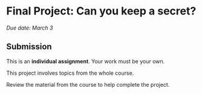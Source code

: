 # Final Project: Can you keep a secret?

_Due date: March 3_

## Submission

This is an **individual assignment**. Your work must be your own.

This project involves topics from the whole course.

Review the material from the course to help complete the project.

<!-- uncomment when we release

> **[Complete the Final Project on Gradescope](https://www.gradescope.com/courses/498228/assignments/2589210)**

Some of the questions allow you to type your answers in. Others expect you to
show your work. For those questions, you can (optionally) upload a scan of a 
hand-written copy of your work, if that is easier than typing out each part.

### Notes

- For questions that require you to perform calculations, make sure to show your work.
- For questions that ask you for a hypothesis or opinion, we do not expect a correct answer. Feel free to share your genuine thoughts, and we will revisit them later through the exercise.
- Start early! The project is long, and you may get stuck on some problems. Try to complete all that you can, then bring questions to office hours.

# Can you keep a secret?
## Intro

Do you have secrets? crucial information that only a select few should be aware of? if so then this lab is for you. We saw that hashes can help us turn some information - for example a password - into a different form, but this transformation is a “one way street”: it’s very hard, if not impossible, to figure out the original information from the hash.

Encryption algorithms will also transform data, but with a clear way to get the original data back. In other words: If we have an original message *m,* we can create an encrypted message *c* which can be deciphered back to *m* with another algorithm called a decryption algorithm. There are many techniques for encryption, some of which date thousands of years. This lab will apply the content we recently learned to discuss and analyse encryption strategies, and build up to an understanding of RSA, one of the most commonly used encryption algorithms today.

## Overview

The project has 3 parts:
- [Part 1: Defining Encryption](#part-1-intuition-for-encryption)
- [Part 2: Preparing for RSA](#part-2-building-up-to-rsa)
- [Part 3: Proving RSA](#part-3-proving-rsa)

Each part will involve applying a different set of mathematical concepts you've learned.

## Part 1: Intuition for encryption

Encryption fundamentally differs from hashing in that we want to ultimately be able to decrypt our initial message. Let's formalize this.
We define a function *Encrypt* with domain *D* and range *R*. for some message *m* in *D*, *Encrypt(m)* will be referred to as the cyphertext
We also must define a function *Decrypt*, the inverse of *Encrypt*, so that *Decrypt(Encrypt(m)) = m*

Let's look at a practical, historical example:

| Letter      | a | b | c | d | e | f | g | h | i | j | k | l | m | n | o | p | q | r | s | t | u | v | w | x | y | z |
| ----------- | - | - | - | - | - | - | - | - | - | - | - | - | - | - | - | - | - | - | - | - | - | - | - | - | - | - |
| Encrypt(Letter) | s | n | v | f | r | g | h | j | o | k | l | a | z | m | p | q | w | t | d | y | i | b | e | c | u | x |

The above table is an example of a 'substituion cypher'. Using the table above, we encrypt each character in our provided message.

1. What is the value of *Encrypt(GOODLUCK)*? what is the value of *Decrypt(ASDYASN)*?
2. More formally, how would you define the domain and range of the Encrypt and Decrypt functions?

This strategy has been used for centuries - perhaps you've used it before yourself? This is known as a symmetric key strategy: both parties communicating need to know this same table in order to encrypt and decrypt messages correctly.

This strategy served as the basis for developing more complex encryption algorithm, which we will explore in the next sections:

### Moving from characters to numbers:

We know at this point that arbitrary data on our computers is represented in terms of bits. Everything is a number! We want to be able to encrypt the binary representation of data, as that would equally apply to text as it would audio or images. We can use a look up table as our 'key', mapping numbers to others, but there are many alternative ways to approach this situation:

3. Let's define B_4 as the set of all 4 bit binary numbers. For each of the following relations, justify if they are a valid encryption function, and if so define their corresponding decryption function.
    1. R_1(x, key), where *x* is in B_4 and *key* is a positive integer. We rotate *x* to the left n times to produce our cypher text. For example R_1(1011, 1) = 0111 and R_1(1011, 2) = 1110
    2. R_2(x, key) = x + key, where key is also an element of B_4
    3. R_3(x, key) = x XOR key, where key is also an element of B_4

### Dealing with arbitrarily large data:
I trust you've justified this on your own, but R_3 looks promising! say our plan is to XOR our binary input with the secret key k=1010. How can we handle a 12 bit message m instead of a 4 bit one? simply computing m XOR k would only encrypt the four right most bits. Let's think about this situation:

4. Given a 12 bit number, what mathematical operation would allow you to identify the 4 leftmost bits? Based on this operation, what would be your strategy to encrypt a 12 bit number using a 4 bit key?
5. Formalize and proove that your strategy above is correct.
6. How would you change your approach if the input was an 11 bit number instead of a 12 bit one?

### We do not trust the messenger:
With this kind of strategy, where a single piece of information - our key - is crucial, we quickly run into a major problem. Imagine that Alice wants to send a secret message to Bob, and that Cynthia is eavesdropping on their communication.
- Alicee computes *Encrypt(message, key)* and sends it to Bob.
- Cynthia intercepts the message but can not decrypt it, as she does not have access to the key!
- Bob receives the message as well...but also can not decrypt it, as he does not have the key.

Unfortunately, we do not have a guaranteed way to share the key over an untrusted network. The moment anyone knows the key, then our encryption serves no purposes. In the next part of this lab we will explore strategies to address this challenge, but before moving to that section:

7. Can you think of a strategy that would allow communication over an untrusted network? this is an open ended question where we expect you to think about the problem and share ideas or questions of your own, no pressure to create a brand new algorithm!


## Part 2: Building up to RSA

We concluded the previous checkpoint with the observation that symmetric key cryptography has a major challenge when it comes to sharing the key itself.
In Part 3, we will dive deep into the RSA algorithm, a popular strategy to avoid this problem, but we need to get on the same page on a few definitions and theorems before tackling RSA head on.

### Asymmetric key encryption:

- One key idea behind RSA, and other similar algorithms, is that the key used to encrypt the message is *different* from the key used to decrypt it.
- RSA relies on the idea that each party in communication has two different keys: A public key *e* and a private key *d*
- Let's say that pub(m) represents applying the public key on some message m, and priv(m) represents applying the private key. We want to define *e* and *d* such that:
  - priv(pub(m)) = m
  - pub(priv(m)) = m
- If Alice wants to receive messages from Bob, she would make her public key publicly known
- Bob can then send pub_alice(m) to Alice.
- Alice can then decrypt the cypher text by applying her private key, so priv_alice(pub_alice(m))=m.
- If Cynthia is still eavesdropping, then she knows the public key of Alice, she can also intercept pub_alice(m), but because she does not know the private key, she should not be able to decypher the message.

RSA relies on some interesting properties of numbers to create these keys and apply them to data. We will now go over some key concepts before diving into the details of RSA.

1. How do you feel about this set up? Do you have any questions in mind about e and d, the public and private keys?

### Relative primes:
We have covered in class what a prime number is: a number that is divisible only by itself and 1.

We say that two numbers are considered relatively prime if their greates common divider is 1. By definition, it then follows that a prime number p is relatively prime with any other number that is not a power of the prime.

2. Show that two non-prime numbers a and b can also be relatively prime.
3. Find a relatively prime number for the following numbers:
    1. 1715
    2. 100
    3. 482671
4. Using the definition, test if the following pairs of numbers are relatively prime:
    1. 215 and 216
    2. 17 and 68
    3. 16 and 81

### Extended Euclidian algorithm.
You may have used the euclidian algorithm to solve some of the problems above. We will slightly tweak it now to get a bit more information out of it.
Before we introduce the extended euclidian algorithm, let's first think through what other information we really want.

5. Prove that if gcd(a, b) = d, then \\(\exists x, y \in \mathbb{Z}\\) such that d = ax + by

The extended euclidian algorithm allows us to identify exactly what this x and y are. It returns 3 different values: the gcd, a factor x, and a factor y, such that gcd(a, b) = ax + by

def extended-euclidian(a, b):
    if a == 0:
        return b, 0, 1

    gcd, x1, y1 = extended-euclidian( b mod a, a)

    x = y1 - (b/a) * x1 # we use integer division here
    y = x1

    return gcd, x, y

Proving the correctness of this algorithm is left as an optional exercise. However, we should convince ourselves that it does work.

6. For the following three pairs of integers a and b, apply the extended-euclidian algorithm to identify x, y such that gcd(a, b) = ax + by:
    1. 17 and 68
    2. 16 and 81
    3. 215 and 321

With this knowledge in hand, we are now ready to tackle RSA in the next section of the lab!


## Part 3: Proving RSA

Let's jump straight ahead into the RSA algorithm:
- We begin by picking two prime numbers, *p* and *q*
- We compute ***n*** = *pq*
- We compute \phi (n) = *(p-1)(q-1)*
- We compute ***e*** to be a small odd integer which is relatively prime to \phi (n)
- Finally, we compute ***d*** to be the *multiplicative inverse of* ***e***, modulo \phi (n)
  - This last step takes some clarification. We can phrase that step as solving the equation de \equiv 1 \pmod \phi (n)

At this stage, we consider the pair (e, n) to be our public key, and (d, n) our private keys.

1. Manually compute the private RSA keys for the following inputs:
  1. p = 17, q = 19, e = 11
  2. p = 17, q = 19, e = 5

2. Pick two values for p and q of your chosing, so long as they are primes less than 100. Create your own public and private keys.

3. Generally, write e and d in terms of p and q. Here is a hint: what does *ed* equal to?

We still need to understand the encryption and decryption functions necessary. To encrypt a message m, considering m is an integer, we get cypher text *c* such that:
c = P(m) = \m^e \pmod n

In order to obtain the original message *m* from the cypher text *c*, we compute:
m = S(c) = \c^d \pmod n

First, let's see this in action:
4. Say our secret message *m* is the number 65. Compute the cypher text, then decrypt it, using the following values: n = 299, e = 5, d = 53
5. Encrypt and decrypt the same message using your own public and private key.

### Proving the correctness of RSA

The RSA algorithm's ability to encrypt and decrypt data hinges on the fact that m = P(S(m) = \(\m^e \pmod n\)^d \pmod n.
How can we convince ourselves that this is true for all correctly defined n, e, and d? Let's work on the proof collaboratively.

- We can simplify the statement above and say that P(S(m)) = \m^ed \pmod(n)
- From our previous findings, we know that ed = 1+k(p-1)(q-1) for some integer k
- Let's assume that m \neq 0 \pmod p, we have that:
  -  \m^ed \equiv \m^(1+k(p-1)(q-1)) \pmod p
  -        \equiv m^1 (\m^(p-1))^kq-1 \pmod p
  -        \equiv m ((m \mod p)^(p-1))k(q-1) \pmod p
  - Using Fermat's little theorem we covered in class, we can proceed to the following form:
  - \m^ed \equiv m(1)^k(q-1) \pmod p
  - \m^ed \equiv m \pmod p
- We made an assumption above that  m \neq 0 \pmod p which enabled us to use Fermat's little theorem. If however m \equiv 0 \pmod p then we can trivially conclude that m^ed \equiv m \pmod p
- Therefore, m^ed \equiv m \pmod p for all m
- At this point we are left with this system of congruent equations:
\begin{array}
 m^ed \equiv m \pmod p \\
 m^ed \equiv m \pmod q
\end{array}

6. Using the CRT, simplify the system of equation above to establish that  m^ed \equiv m \pmod n and finish our proof.

### So what?

We've established that RSA works, but is it really all of that more secure than the alternatives?

7. given that e and n are public, describe the process of reverse engineering q.
8. Apply this process for e = 35 and n = 221. Which step was most time consuming?

So what gives? well we used fairly small prime numbers so that we can apply the math and see it in action. In practice however, p and q are between 1024 and 2048 bit long. This makes them extremely large.
While it's fairly straightforward to compute n even with such large numbers, it is however very challenging, even for a computer, to find p and q from n in a timely fashion.

In other words, a program trying to factor out the number n will run slower and slower as the size of p and q increases. This crucial observation is what maintains RSA as a popular algorithm to this day

### Conclusion

Well done! you have grappled with a complex algorithm and applied the learning of many weeks in one go.
If you are curious about the field of cybersecurity, then pursuing additional reading in number theory will prove very useful. Remember however, security is not all about numnbers and algorithms.
It is a [mindset](https://xkcd.com/538/)

If this algorithm felt intimidating, do not worry! plenty other areas of computer science do not rely on this depth of mathematics.
Following the reasoning above is good practice however for future algorithms we will cover.

Most importantly, our future studies will focus a lot on not only proving that algorithms are correct, but on figuring out how fast they operate exactly.
This is called runtime analysis, and is a crucial skill to support your growth as a developer and computer scientist.
You intuitively might believe that factoring large numbers is hard and slow when the numbers get really big, but we will move from intuitions to proofs in that area too!
